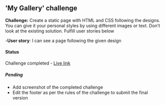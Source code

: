 ## 'My Gallery' challenge

**Challenge:** Create a static page with HTML and CSS following the designs. You can give it your personal styles by using different images or text. Don’t look at the existing solution. Fulfill user stories below

-**User story**: I can see a page following the given design

#### Status
Challenge completed - [Live link](https://dev-challenges-io.vimo.vercel.app/responsive_web_developer/my-gallery/index.html)

##### Pending 
- Add screenshot of the completed challenge
- Edit the footer as per the rules of the challenge to submit the final version
